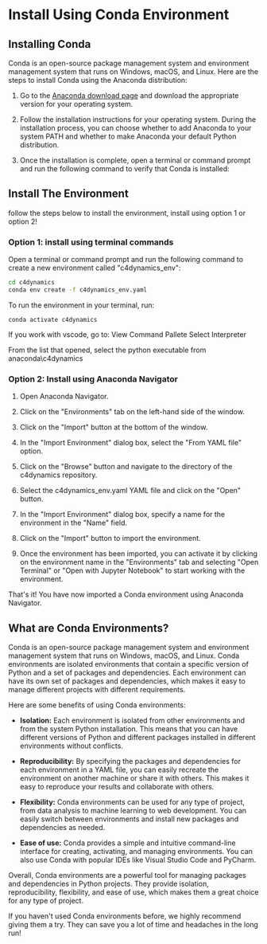 # Install Using Conda Environment

## Installing Conda

Conda is an open-source package management system and environment management system that runs on Windows, macOS, and Linux. Here are the steps to install Conda using the Anaconda distribution:

1. Go to the [Anaconda download page](https://www.anaconda.com/products/individual) and download the appropriate version for your operating system.

2. Follow the installation instructions for your operating system. During the installation process, you can choose whether to add Anaconda to your system PATH and whether to make Anaconda your default Python distribution.

3. Once the installation is complete, open a terminal or command prompt and run the following command to verify that Conda is installed:

## Install The Environment

follow the steps below to install the environment, install using option 1 or option 2!

### Option 1: install using terminal commands

Open a terminal or command prompt and run the following command to create a new environment called "c4dynamics_env":

```bash
cd c4dynamics
conda env create -f c4dynamics_env.yaml
```

To run the environment in your terminal, run:
```
conda activate c4dynamics
```

If you work with vscode, go to:
View
Command Pallete
Select Interpreter

From the list that opened, select the python executable from anaconda\c4dynamics

### Option 2: Install using Anaconda Navigator

1. Open Anaconda Navigator.

2. Click on the "Environments" tab on the left-hand side of the window.

3. Click on the "Import" button at the bottom of the window.

4. In the "Import Environment" dialog box, select the "From YAML file" option.

5. Click on the "Browse" button and navigate to the directory of the c4dynamics repository.

6. Select the c4dynamics_env.yaml YAML file and click on the "Open" button.

7. In the "Import Environment" dialog box, specify a name for the environment in the "Name" field.

8. Click on the "Import" button to import the environment.

9. Once the environment has been imported, you can activate it by clicking on the environment name in the "Environments" tab and selecting "Open Terminal" or "Open with Jupyter Notebook" to start working with the environment.

That's it! You have now imported a Conda environment using Anaconda Navigator.


## What are Conda Environments?

Conda is an open-source package management system and environment management system that runs on Windows, macOS, and Linux. Conda environments are isolated environments that contain a specific version of Python and a set of packages and dependencies. Each environment can have its own set of packages and dependencies, which makes it easy to manage different projects with different requirements.

Here are some benefits of using Conda environments:

- **Isolation:** Each environment is isolated from other environments and from the system Python installation. This means that you can have different versions of Python and different packages installed in different environments without conflicts.

- **Reproducibility:** By specifying the packages and dependencies for each environment in a YAML file, you can easily recreate the environment on another machine or share it with others. This makes it easy to reproduce your results and collaborate with others.

- **Flexibility:** Conda environments can be used for any type of project, from data analysis to machine learning to web development. You can easily switch between environments and install new packages and dependencies as needed.

- **Ease of use:** Conda provides a simple and intuitive command-line interface for creating, activating, and managing environments. You can also use Conda with popular IDEs like Visual Studio Code and PyCharm.

Overall, Conda environments are a powerful tool for managing packages and dependencies in Python projects. They provide isolation, reproducibility, flexibility, and ease of use, which makes them a great choice for any type of project.

If you haven't used Conda environments before, we highly recommend giving them a try. They can save you a lot of time and headaches in the long run!




